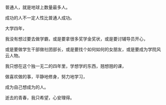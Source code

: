 普通人，就是地球上数量最多人。

成功的人不一定人性比普通人成功。

大学四年，

我没有想过要去做学霸，或是要拿很多奖学金奖状，或是要讨辅导员开心，

或是要做学生干部做社团部长，或是要找个如何如何的女朋友，或是要成为学院风云人物。

我只想在这个独一无二的四年里，学想学的东西，翘想翘的课，

做喜欢做的事，平静地修身，努力地学习，

成为自己想成为的人。

逝去的青春，我只希望，心安理得。
